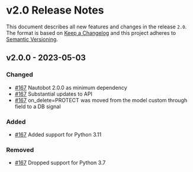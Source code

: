 # v2.0 Release Notes

This document describes all new features and changes in the release `2.0`. The format is based on [Keep a Changelog](https://keepachangelog.com/en/1.0.0/) and this project adheres to [Semantic Versioning](https://semver.org/spec/v2.0.0.html).

## v2.0.0 - 2023-05-03

### Changed

- [#167](https://github.com/nautobot/nautobot-plugin-firewall-models/pull/167) Nautobot 2.0.0 as minimum dependency
- [#167](https://github.com/nautobot/nautobot-plugin-firewall-models/pull/167) Substantial updates to API
- [#167](https://github.com/nautobot/nautobot-plugin-firewall-models/pull/167) on_delete=PROTECT was moved from the model custom through field to a DB signal

### Added

- [#167](https://github.com/nautobot/nautobot-plugin-firewall-models/pull/167) Added support for Python 3.11

### Removed

- [#167](https://github.com/nautobot/nautobot-plugin-firewall-models/pull/167) Dropped support for Python 3.7
